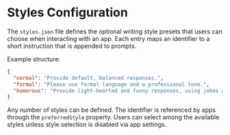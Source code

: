 # Styles Configuration

The `styles.json` file defines the optional writing style presets that users can choose when interacting with an app. Each entry maps an identifier to a short instruction that is appended to prompts.

Example structure:

```json
{
  "normal": "Provide default, balanced responses.",
  "formal": "Please use formal language and a professional tone.",
  "humorous": "Provide light-hearted and funny responses, using jokes and puns."
}
```

Any number of styles can be defined. The identifier is referenced by apps through the `preferredStyle` property. Users can select among the available styles unless style selection is disabled via app settings.
